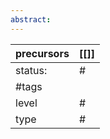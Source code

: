 ```yaml
---
abstract:
---
```

| precursors | [[]] |
| ---------- | ---- |
| status:    | #    |
| #tags      |      |
| level      | #    |
| type       | #    |
